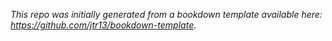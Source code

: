*This repo was initially generated from a bookdown template available here: https://github.com/jtr13/bookdown-template.*



